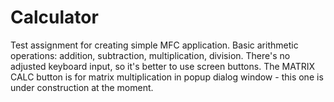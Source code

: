 # Calculator
Test assignment for creating simple MFC application.
Basic arithmetic operations: addition, subtraction, multiplication, division. There's no adjusted keyboard input, so it's better to use screen buttons.
The MATRIX CALC button is for matrix multiplication in popup dialog window - this one is under construction at the moment.

